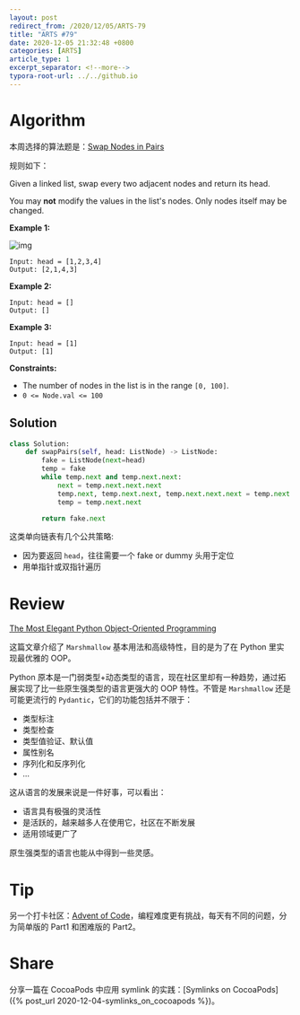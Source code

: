 ```yaml
---
layout: post
redirect_from: /2020/12/05/ARTS-79
title: "ARTS #79"
date: 2020-12-05 21:32:48 +0800
categories: [ARTS]
article_type: 1
excerpt_separator: <!--more-->
typora-root-url: ../../github.io
---
```



# Algorithm

本周选择的算法题是：[Swap Nodes in Pairs](https://leetcode.com/problems/swap-nodes-in-pairs/)

<!--more-->

规则如下：

Given a linked list, swap every two adjacent nodes and return its head.

You may **not** modify the values in the list's nodes. Only nodes itself may be changed.

 

**Example 1:**

![img](https://assets.leetcode.com/uploads/2020/10/03/swap_ex1.jpg)

```
Input: head = [1,2,3,4]
Output: [2,1,4,3]
```

**Example 2:**

```
Input: head = []
Output: []
```

**Example 3:**

```
Input: head = [1]
Output: [1]
```

 

**Constraints:**

- The number of nodes in the list is in the range `[0, 100]`.
- `0 <= Node.val <= 100`

## Solution

```python
class Solution:
    def swapPairs(self, head: ListNode) -> ListNode:
        fake = ListNode(next=head)
        temp = fake
        while temp.next and temp.next.next:
            next = temp.next.next.next
            temp.next, temp.next.next, temp.next.next.next = temp.next.next, temp.next, next
            temp = temp.next.next

        return fake.next
```

这类单向链表有几个公共策略:

- 因为要返回 `head`，往往需要一个 fake or dummy 头用于定位
- 用单指针或双指针遍历

# Review

[The Most Elegant Python Object-Oriented Programming](https://towardsdatascience.com/the-most-elegant-python-object-oriented-programming-b38d75f4ae7b)

这篇文章介绍了 `Marshmallow` 基本用法和高级特性，目的是为了在 Python 里实现最优雅的 OOP。

Python 原本是一门弱类型+动态类型的语言，现在社区里却有一种趋势，通过拓展实现了比一些原生强类型的语言更强大的 OOP 特性。不管是 `Marshmallow` 还是可能更流行的 `Pydantic`，它们的功能包括并不限于：

- 类型标注
- 类型检查
- 类型值验证、默认值
- 属性别名
- 序列化和反序列化
- ...

这从语言的发展来说是一件好事，可以看出：

- 语言具有极强的灵活性
- 是活跃的，越来越多人在使用它，社区在不断发展
- 适用领域更广了

原生强类型的语言也能从中得到一些灵感。

# Tip

另一个打卡社区：[Advent of Code](https://adventofcode.com/)，编程难度更有挑战，每天有不同的问题，分为简单版的 Part1 和困难版的 Part2。

# Share

分享一篇在 CocoaPods 中应用 symlink 的实践：[Symlinks on CocoaPods]({% post_url 2020-12-04-symlinks_on_cocoapods %})。